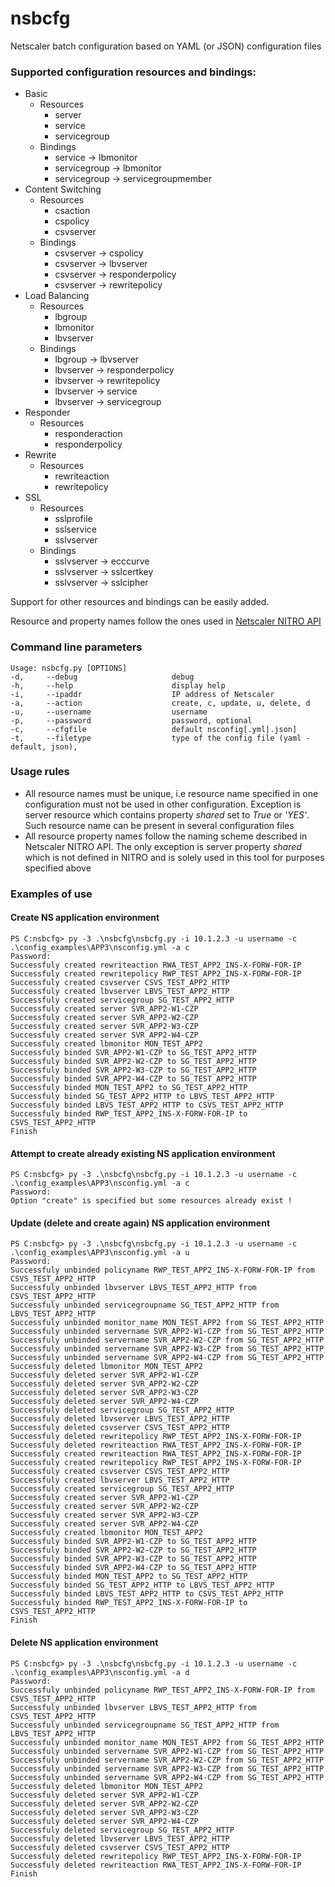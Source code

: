 # nsbcfg
Netscaler batch configuration based on YAML (or JSON) configuration files

### Supported configuration resources and bindings:

  * Basic
    * Resources
      * server
      * service
      * servicegroup
    * Bindings
      * service -> lbmonitor
      * servicegroup -> lbmonitor
      * servicegroup -> servicegroupmember
  * Content Switching
    * Resources
      * csaction
      * cspolicy
      * csvserver
    * Bindings
      * csvserver -> cspolicy
      * csvserver -> lbvserver
      * csvserver -> responderpolicy
      * csvserver -> rewritepolicy
  * Load Balancing
    * Resources
      * lbgroup
      * lbmonitor
      * lbvserver
    * Bindings
      * lbgroup -> lbvserver
      * lbvserver -> responderpolicy
      * lbvserver -> rewritepolicy
      * lbvserver -> service
      * lbvserver -> servicegroup
  * Responder
    * Resources
      * responderaction
      * responderpolicy
  * Rewrite
    * Resources
      * rewriteaction
      * rewritepolicy
  * SSL
    * Resources
      * sslprofile
      * sslservice
      * sslvserver
    * Bindings
      * sslvserver -> ecccurve
      * sslvserver -> sslcertkey
      * sslvserver -> sslcipher

Support for other resources and bindings can be easily added.

Resource and property names follow the ones used in [Netscaler NITRO API](http://docs.citrix.com/en-us/netscaler/11/nitro-api.html)


### Command line parameters

    Usage: nsbcfg.py [OPTIONS]
    -d,     --debug                     debug
    -h,     --help                      display help
    -i,     --ipaddr                    IP address of Netscaler
    -a,     --action                    create, c, update, u, delete, d
    -u,     --username                  username
    -p,     --password                  password, optional
    -c,     --cfgfile                   default nsconfig[.yml|.json]
    -t,     --filetype                  type of the config file (yaml - default, json),


### Usage rules

* All resource names must be unique, i.e resource name specified in one configuration must not be used in other configuration. Exception is server resource which contains property _shared_ set to _True_ or _'YES'_. Such resource name can be present in several configuration files
* All resource property names follow the naming scheme described in Netscaler NITRO API. The only exception is server property _shared_ which is not defined in NITRO and is solely used in this tool for purposes specified above


### Examples of use

#### Create NS application environment
```
PS C:nsbcfg> py -3 .\nsbcfg\nsbcfg.py -i 10.1.2.3 -u username -c .\config_examples\APP3\nsconfig.yml -a c
Password:
Successfuly created rewriteaction RWA_TEST_APP2_INS-X-FORW-FOR-IP
Successfuly created rewritepolicy RWP_TEST_APP2_INS-X-FORW-FOR-IP
Successfuly created csvserver CSVS_TEST_APP2_HTTP
Successfuly created lbvserver LBVS_TEST_APP2_HTTP
Successfuly created servicegroup SG_TEST_APP2_HTTP
Successfuly created server SVR_APP2-W1-CZP
Successfuly created server SVR_APP2-W2-CZP
Successfuly created server SVR_APP2-W3-CZP
Successfuly created server SVR_APP2-W4-CZP
Successfuly created lbmonitor MON_TEST_APP2
Successfuly binded SVR_APP2-W1-CZP to SG_TEST_APP2_HTTP
Successfuly binded SVR_APP2-W2-CZP to SG_TEST_APP2_HTTP
Successfuly binded SVR_APP2-W3-CZP to SG_TEST_APP2_HTTP
Successfuly binded SVR_APP2-W4-CZP to SG_TEST_APP2_HTTP
Successfuly binded MON_TEST_APP2 to SG_TEST_APP2_HTTP
Successfuly binded SG_TEST_APP2_HTTP to LBVS_TEST_APP2_HTTP
Successfuly binded LBVS_TEST_APP2_HTTP to CSVS_TEST_APP2_HTTP
Successfuly binded RWP_TEST_APP2_INS-X-FORW-FOR-IP to CSVS_TEST_APP2_HTTP
Finish
```

#### Attempt to create already existing NS application environment 
```
PS C:nsbcfg> py -3 .\nsbcfg\nsbcfg.py -i 10.1.2.3 -u username -c .\config_examples\APP3\nsconfig.yml -a c
Password:
Option "create" is specified but some resources already exist !
```

#### Update (delete and create again) NS application environment
```
PS C:nsbcfg> py -3 .\nsbcfg\nsbcfg.py -i 10.1.2.3 -u username -c .\config_examples\APP3\nsconfig.yml -a u
Password:
Successfuly unbinded policyname RWP_TEST_APP2_INS-X-FORW-FOR-IP from CSVS_TEST_APP2_HTTP
Successfuly unbinded lbvserver LBVS_TEST_APP2_HTTP from CSVS_TEST_APP2_HTTP
Successfuly unbinded servicegroupname SG_TEST_APP2_HTTP from LBVS_TEST_APP2_HTTP
Successfuly unbinded monitor_name MON_TEST_APP2 from SG_TEST_APP2_HTTP
Successfuly unbinded servername SVR_APP2-W1-CZP from SG_TEST_APP2_HTTP
Successfuly unbinded servername SVR_APP2-W2-CZP from SG_TEST_APP2_HTTP
Successfuly unbinded servername SVR_APP2-W3-CZP from SG_TEST_APP2_HTTP
Successfuly unbinded servername SVR_APP2-W4-CZP from SG_TEST_APP2_HTTP
Successfuly deleted lbmonitor MON_TEST_APP2
Successfuly deleted server SVR_APP2-W1-CZP
Successfuly deleted server SVR_APP2-W2-CZP
Successfuly deleted server SVR_APP2-W3-CZP
Successfuly deleted server SVR_APP2-W4-CZP
Successfuly deleted servicegroup SG_TEST_APP2_HTTP
Successfuly deleted lbvserver LBVS_TEST_APP2_HTTP
Successfuly deleted csvserver CSVS_TEST_APP2_HTTP
Successfuly deleted rewritepolicy RWP_TEST_APP2_INS-X-FORW-FOR-IP
Successfuly deleted rewriteaction RWA_TEST_APP2_INS-X-FORW-FOR-IP
Successfuly created rewriteaction RWA_TEST_APP2_INS-X-FORW-FOR-IP
Successfuly created rewritepolicy RWP_TEST_APP2_INS-X-FORW-FOR-IP
Successfuly created csvserver CSVS_TEST_APP2_HTTP
Successfuly created lbvserver LBVS_TEST_APP2_HTTP
Successfuly created servicegroup SG_TEST_APP2_HTTP
Successfuly created server SVR_APP2-W1-CZP
Successfuly created server SVR_APP2-W2-CZP
Successfuly created server SVR_APP2-W3-CZP
Successfuly created server SVR_APP2-W4-CZP
Successfuly created lbmonitor MON_TEST_APP2
Successfuly binded SVR_APP2-W1-CZP to SG_TEST_APP2_HTTP
Successfuly binded SVR_APP2-W2-CZP to SG_TEST_APP2_HTTP
Successfuly binded SVR_APP2-W3-CZP to SG_TEST_APP2_HTTP
Successfuly binded SVR_APP2-W4-CZP to SG_TEST_APP2_HTTP
Successfuly binded MON_TEST_APP2 to SG_TEST_APP2_HTTP
Successfuly binded SG_TEST_APP2_HTTP to LBVS_TEST_APP2_HTTP
Successfuly binded LBVS_TEST_APP2_HTTP to CSVS_TEST_APP2_HTTP
Successfuly binded RWP_TEST_APP2_INS-X-FORW-FOR-IP to CSVS_TEST_APP2_HTTP
Finish
```

#### Delete NS application environment
```
PS C:nsbcfg> py -3 .\nsbcfg\nsbcfg.py -i 10.1.2.3 -u username -c .\config_examples\APP3\nsconfig.yml -a d
Password:
Successfuly unbinded policyname RWP_TEST_APP2_INS-X-FORW-FOR-IP from CSVS_TEST_APP2_HTTP
Successfuly unbinded lbvserver LBVS_TEST_APP2_HTTP from CSVS_TEST_APP2_HTTP
Successfuly unbinded servicegroupname SG_TEST_APP2_HTTP from LBVS_TEST_APP2_HTTP
Successfuly unbinded monitor_name MON_TEST_APP2 from SG_TEST_APP2_HTTP
Successfuly unbinded servername SVR_APP2-W1-CZP from SG_TEST_APP2_HTTP
Successfuly unbinded servername SVR_APP2-W2-CZP from SG_TEST_APP2_HTTP
Successfuly unbinded servername SVR_APP2-W3-CZP from SG_TEST_APP2_HTTP
Successfuly unbinded servername SVR_APP2-W4-CZP from SG_TEST_APP2_HTTP
Successfuly deleted lbmonitor MON_TEST_APP2
Successfuly deleted server SVR_APP2-W1-CZP
Successfuly deleted server SVR_APP2-W2-CZP
Successfuly deleted server SVR_APP2-W3-CZP
Successfuly deleted server SVR_APP2-W4-CZP
Successfuly deleted servicegroup SG_TEST_APP2_HTTP
Successfuly deleted lbvserver LBVS_TEST_APP2_HTTP
Successfuly deleted csvserver CSVS_TEST_APP2_HTTP
Successfuly deleted rewritepolicy RWP_TEST_APP2_INS-X-FORW-FOR-IP
Successfuly deleted rewriteaction RWA_TEST_APP2_INS-X-FORW-FOR-IP
Finish
```




